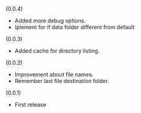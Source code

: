 (0.0.4)
* Added more debug options.
* Iplement for if data folder different from default

(0.0.3)
* Added cache for directory listing.

(0.0.2)
* Improvement about file names.
* Remember last file destination folder.

(0.0.1)
* First release